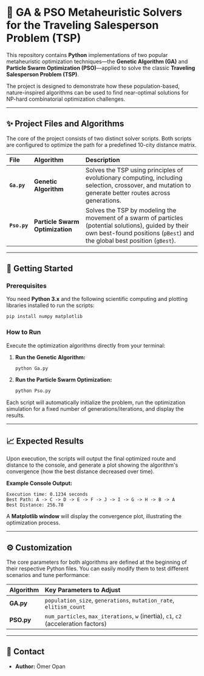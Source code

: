 # 🧬 GA & PSO Metaheuristic Solvers for the Traveling Salesperson Problem (TSP)

This repository contains **Python** implementations of two popular metaheuristic optimization techniques—the **Genetic Algorithm (GA)** and **Particle Swarm Optimization (PSO)**—applied to solve the classic **Traveling Salesperson Problem (TSP)**.

The project is designed to demonstrate how these population-based, nature-inspired algorithms can be used to find near-optimal solutions for NP-hard combinatorial optimization challenges.

-----

## ✨ Project Files and Algorithms

The core of the project consists of two distinct solver scripts. Both scripts are configured to optimize the path for a predefined 10-city distance matrix.

| File | Algorithm | Description |
| :--- | :--- | :--- |
| **`Ga.py`** | **Genetic Algorithm** | Solves the TSP using principles of evolutionary computing, including selection, crossover, and mutation to generate better routes across generations. |
| **`Pso.py`** | **Particle Swarm Optimization** | Solves the TSP by modeling the movement of a swarm of particles (potential solutions), guided by their own best-found positions (`pBest`) and the global best position (`gBest`). |

-----

## 🚀 Getting Started

### Prerequisites

You need **Python 3.x** and the following scientific computing and plotting libraries installed to run the scripts:

```bash
pip install numpy matplotlib
```

### How to Run

Execute the optimization algorithms directly from your terminal:

1.  **Run the Genetic Algorithm:**

    ```bash
    python Ga.py
    ```

2.  **Run the Particle Swarm Optimization:**

    ```bash
    python Pso.py
    ```

Each script will automatically initialize the problem, run the optimization simulation for a fixed number of generations/iterations, and display the results.

-----

## 📈 Expected Results

Upon execution, the scripts will output the final optimized route and distance to the console, and generate a plot showing the algorithm's convergence (how the best distance decreased over time).

**Example Console Output:**

```
Execution time: 0.1234 seconds
Best Path: A -> C -> D -> E -> F -> J -> I -> G -> H -> B -> A
Best Distance: 256.78
```

A **Matplotlib window** will display the convergence plot, illustrating the optimization process.

-----

## ⚙️ Customization

The core parameters for both algorithms are defined at the beginning of their respective Python files. You can easily modify them to test different scenarios and tune performance:

| Algorithm | Key Parameters to Adjust |
| :--- | :--- |
| **GA.py** | `population_size`, `generations`, `mutation_rate`, `elitism_count` |
| **PSO.py** | `num_particles`, `max_iterations`, `w` (inertia), `c1`, `c2` (acceleration factors) |

-----

## 📧 Contact

  * **Author:** Ömer Opan
